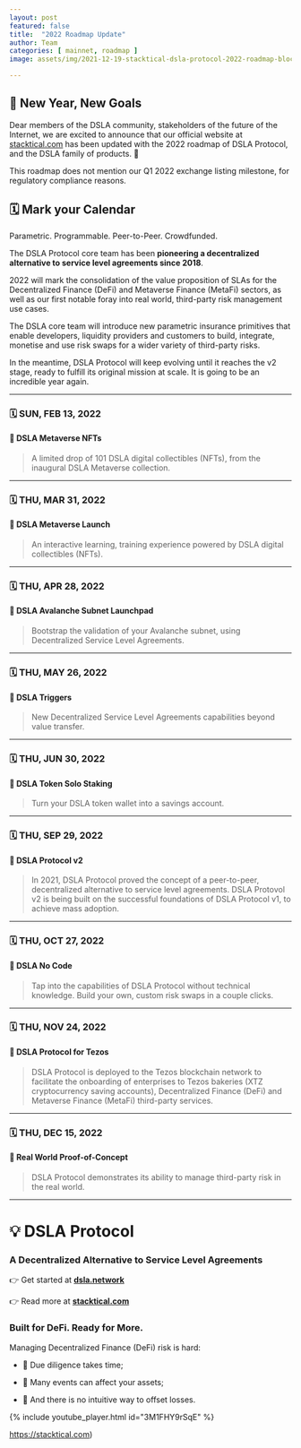 ```yaml
---
layout: post
featured: false
title:  "2022 Roadmap Update"
author: Team
categories: [ mainnet, roadmap ]
image: assets/img/2021-12-19-stacktical-dsla-protocol-2022-roadmap-blockchain-cryptocurrency-fintech-legaltech-insurtech-itsm-slm-sla-defi-nft.png

---
```


## 🎯 New Year, New Goals

Dear members of the DSLA community, stakeholders of the future of the Internet, we are excited to announce that our official website at [stacktical.com](https://stacktical.com) has been updated with the 2022 roadmap of DSLA Protocol, and the DSLA family of products. 🎉

This roadmap does not mention our Q1 2022 exchange listing milestone, for regulatory compliance reasons.

## 🗓 Mark your Calendar

Parametric. Programmable. Peer-to-Peer. Crowdfunded.

The DSLA Protocol core team has been **pioneering a decentralized alternative to service level agreements since 2018**.

2022 will mark the consolidation of the value proposition of SLAs for the Decentralized Finance (DeFi) and Metaverse Finance (MetaFi) sectors, as well as our first notable foray into real world, third-party risk management use cases.

The DSLA core team will introduce new parametric insurance primitives that enable developers, liquidity providers and customers to build, integrate, monetise and use risk swaps for a wider variety of third-party risks. 

In the meantime, DSLA Protocol will keep evolving until it reaches the v2 stage, ready to fulfill its original mission at scale. It is going to be an incredible year again.

---

### 🗓 SUN, FEB 13, 2022

#### 🎯 DSLA Metaverse NFTs

> A limited drop of 101 DSLA digital collectibles (NFTs), from the inaugural DSLA Metaverse collection.

---

### 🗓 THU, MAR 31, 2022

#### 🎯 DSLA Metaverse Launch

> An interactive learning, training experience powered by DSLA digital collectibles (NFTs).

---

### 🗓 THU, APR 28, 2022

#### 🎯 DSLA Avalanche Subnet Launchpad

> Bootstrap the validation of your Avalanche subnet, using Decentralized Service Level Agreements.

---

### 🗓 THU, MAY 26, 2022

#### 🎯 DSLA Triggers

> New Decentralized Service Level Agreements capabilities beyond value transfer.

---

### 🗓 THU, JUN 30, 2022

#### 🎯 DSLA Token Solo Staking

> Turn your DSLA token wallet into a savings account.

---

### 🗓 THU, SEP 29, 2022

#### 🎯 DSLA Protocol v2

> In 2021, DSLA Protocol proved the concept of a peer-to-peer, decentralized alternative to service level agreements. DSLA Protovol v2 is being built on the successful foundations of DSLA Protocol v1, to achieve mass adoption.

---

### 🗓 THU, OCT 27, 2022

#### 🎯 DSLA No Code

> Tap into the capabilities of DSLA Protocol without technical knowledge. Build your own, custom risk swaps in a couple clicks.

---

### 🗓 THU, NOV 24, 2022

#### 🎯 DSLA Protocol for Tezos

> DSLA Protocol is deployed to the Tezos blockchain network to facilitate the onboarding of enterprises to Tezos bakeries (XTZ cryptocurrency saving accounts), Decentralized Finance (DeFi) and Metaverse Finance (MetaFi) third-party services.

---

### 🗓 THU, DEC 15, 2022

#### 🎯 Real World Proof-of-Concept

> DSLA Protocol demonstrates its ability to manage third-party risk in the real world.

---

# 💡 DSLA Protocol

### A Decentralized Alternative to Service Level Agreements

👉 Get started at **[dsla.network](https://dsla.network)** 

👉 Read more at [**stacktical.com**](https://stacktical.com)

### Built for DeFi. Ready for More.

Managing Decentralized Finance (DeFi) risk is hard:

* 🧐 Due diligence takes time;

* 🔻 Many events can affect your assets;

* 🧯 And there is no intuitive way to offset losses.

{% include youtube_player.html id="3M1FHY9rSqE" %}

https://stacktical.com)